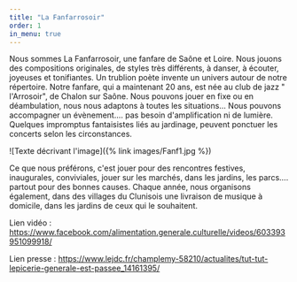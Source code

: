 ```yaml
---
title: "La Fanfarrosoir"
order: 1
in_menu: true
---
```

Nous sommes La Fanfarrosoir, une fanfare de Saône et Loire. 
Nous jouons des compositions originales, de styles très différents, à danser, à écouter, joyeuses et tonifiantes.
Un trublion poète invente un univers autour de notre répertoire.
Notre fanfare, qui a maintenant 20 ans, est née au club de jazz " l'Arrosoir", de Chalon sur Saône.
Nous pouvons jouer en fixe ou en déambulation, nous nous adaptons à toutes les situations... Nous pouvons accompagner un évènement.... pas besoin d'amplification ni de lumière. Quelques impromptus fantaisistes liés au jardinage, peuvent ponctuer les concerts selon les circonstances.

![Texte décrivant l'image]({% link images/Fanf1.jpg %})
 

Ce que nous préférons, c'est jouer pour des rencontres festives, inaugurales, conviviales, jouer sur les marchés, dans les jardins, les parcs.... partout pour des bonnes causes. 
Chaque année, nous organisons également, dans des villages du Clunisois une livraison de musique à domicile, dans les jardins de ceux qui le souhaitent.  

Lien vidéo : https://www.facebook.com/alimentation.generale.culturelle/videos/603393951099918/

Lien presse : 
https://www.lejdc.fr/champlemy-58210/actualites/tut-tut-lepicerie-generale-est-passee_14161395/ 